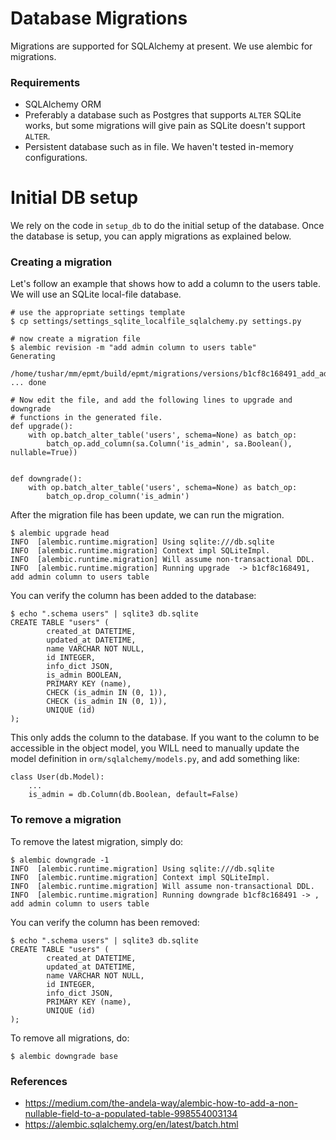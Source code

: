 # Database Migrations

Migrations are supported for SQLAlchemy at present. We use
alembic for migrations.

### Requirements
 - SQLAlchemy ORM
 - Preferably a database such as Postgres that supports `ALTER`
   SQLite works, but some migrations will give pain as SQLite 
   doesn't support `ALTER`.
 - Persistent database such as in file. We haven't tested
   in-memory configurations.

# Initial DB setup
We rely on the code in `setup_db` to do the initial setup of the
database. Once the database is setup, you can apply migrations as
explained below.

### Creating a migration

Let's follow an example that shows how to add a column
to the users table. We will use an SQLite local-file database.

```
# use the appropriate settings template
$ cp settings/settings_sqlite_localfile_sqlalchemy.py settings.py

# now create a migration file
$ alembic revision -m "add admin column to users table"
Generating
  /home/tushar/mm/epmt/build/epmt/migrations/versions/b1cf8c168491_add_admin_column_to_users_table.py ... done

# Now edit the file, and add the following lines to upgrade and downgrade
# functions in the generated file.
def upgrade():
    with op.batch_alter_table('users', schema=None) as batch_op:
        batch_op.add_column(sa.Column('is_admin', sa.Boolean(), nullable=True))


def downgrade():
    with op.batch_alter_table('users', schema=None) as batch_op:
        batch_op.drop_column('is_admin')
```

After the migration file has been update, we can run the migration.

```
$ alembic upgrade head
INFO  [alembic.runtime.migration] Using sqlite:///db.sqlite
INFO  [alembic.runtime.migration] Context impl SQLiteImpl.
INFO  [alembic.runtime.migration] Will assume non-transactional DDL.
INFO  [alembic.runtime.migration] Running upgrade  -> b1cf8c168491, add admin column to users table
```

You can verify the column has been added to the database:
```
$ echo ".schema users" | sqlite3 db.sqlite
CREATE TABLE "users" (
        created_at DATETIME, 
        updated_at DATETIME, 
        name VARCHAR NOT NULL, 
        id INTEGER, 
        info_dict JSON, 
        is_admin BOOLEAN, 
        PRIMARY KEY (name), 
        CHECK (is_admin IN (0, 1)), 
        CHECK (is_admin IN (0, 1)), 
        UNIQUE (id)
);
```

This only adds the column to the database. If you want to the column to be
accessible in the object model, you WILL need to manually update the model
definition in `orm/sqlalchemy/models.py`, and add something like:
```
class User(db.Model):
    ...
    is_admin = db.Column(db.Boolean, default=False)
```

### To remove a migration

To remove the latest migration, simply do:
```
$ alembic downgrade -1
INFO  [alembic.runtime.migration] Using sqlite:///db.sqlite
INFO  [alembic.runtime.migration] Context impl SQLiteImpl.
INFO  [alembic.runtime.migration] Will assume non-transactional DDL.
INFO  [alembic.runtime.migration] Running downgrade b1cf8c168491 -> , add admin column to users table
```

You can verify the column has been removed:
```
$ echo ".schema users" | sqlite3 db.sqlite
CREATE TABLE "users" (
        created_at DATETIME, 
        updated_at DATETIME, 
        name VARCHAR NOT NULL, 
        id INTEGER, 
        info_dict JSON, 
        PRIMARY KEY (name), 
        UNIQUE (id)
);
```

To remove all migrations, do:
```
$ alembic downgrade base
```

### References
 - https://medium.com/the-andela-way/alembic-how-to-add-a-non-nullable-field-to-a-populated-table-998554003134
 - https://alembic.sqlalchemy.org/en/latest/batch.html

